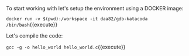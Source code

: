 To start working with let's setup the environment using a DOCKER image:

`docker run -v $(pwd):/workspace -it daa82/gdb-katacoda /bin/bash`{{execute}}


Let's compile the code:

`gcc -g -o hello_world hello_world.c`{{execute}}